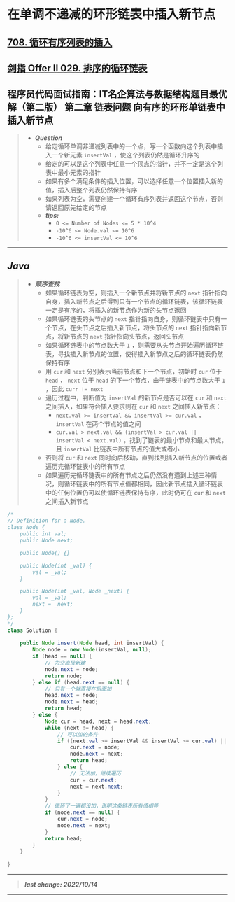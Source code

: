 # 在单调不递减的环形链表中插入新节点

## [708. 循环有序列表的插入](https://leetcode.cn/problems/insert-into-a-sorted-circular-linked-list/)

## [剑指 Offer II 029. 排序的循环链表](https://leetcode.cn/problems/4ueAj6/)

## 程序员代码面试指南：IT名企算法与数据结构题目最优解（第二版） 第二章 链表问题 向有序的环形单链表中插入新节点

> - ***Question***
>   - 给定循环单调非递减列表中的一个点，写一个函数向这个列表中插入一个新元素 `insertVal` ，使这个列表仍然是循环升序的
>   - 给定的可以是这个列表中任意一个顶点的指针，并不一定是这个列表中最小元素的指针
>   - 如果有多个满足条件的插入位置，可以选择任意一个位置插入新的值，插入后整个列表仍然保持有序
>   - 如果列表为空，需要创建一个循环有序列表并返回这个节点，否则请返回原先给定的节点
>   - ***tips:***
>     - `0 <= Number of Nodes <= 5 * 10^4`  
>     - `-10^6 <= Node.val <= 10^6`  
>     - `-10^6 <= insertVal <= 10^6`  

---

## *Java*

> - ***顺序查找***
>   - 如果循环链表为空，则插入一个新节点并将新节点的 `next` 指针指向自身，插入新节点之后得到只有一个节点的循环链表，该循环链表一定是有序的，将插入的新节点作为新的头节点返回
>   - 如果循环链表的头节点的 `next` 指针指向自身，则循环链表中只有一个节点，在头节点之后插入新节点，将头节点的 `next` 指针指向新节点，将新节点的 `next` 指针指向头节点，返回头节点
>   - 如果循环链表中的节点数大于 `1` ，则需要从头节点开始遍历循环链表，寻找插入新节点的位置，使得插入新节点之后的循环链表仍然保持有序
>   - 用 `cur` 和 `next` 分别表示当前节点和下一个节点，初始时 `cur` 位于 `head` ， `next` 位于 `head` 的下一个节点，由于链表中的节点数大于 `1` ，因此 `curr != next`
>   - 遍历过程中，判断值为 `insertVal` 的新节点是否可以在 `cur` 和 `next` 之间插入，如果符合插入要求则在 `cur` 和 `next` 之间插入新节点：
>     - `next.val >= insertVal && insertVal >= cur.val` ，`insertVal` 在两个节点的值之间
>     - `cur.val > next.val && (insertVal > cur.val || insertVal < next.val)` ，找到了链表的最小节点和最大节点，且 `insertVal` 比链表中所有节点的值大或者小
>   - 否则将 `cur` 和 `next` 同时向后移动，直到找到插入新节点的位置或者遍历完循环链表中的所有节点
>   - 如果遍历完循环链表中的所有节点之后仍然没有遇到上述三种情况，则循环链表中的所有节点值都相同，因此新节点插入循环链表中的任何位置仍可以使循环链表保持有序，此时仍可在 `cur` 和 `next` 之间插入新节点

```java
/*
// Definition for a Node.
class Node {
    public int val;
    public Node next;

    public Node() {}

    public Node(int _val) {
        val = _val;
    }

    public Node(int _val, Node _next) {
        val = _val;
        next = _next;
    }
};
*/
class Solution {
    
    public Node insert(Node head, int insertVal) {
        Node node = new Node(insertVal, null);
        if (head == null) {
            // 为空直接新建
            node.next = node;
            return node;
        } else if (head.next == null) {
            // 只有一个就直接在后面加
            head.next = node;
            node.next = head;
            return head;
        } else {
            Node cur = head, next = head.next;
            while (next != head) {
                // 可以加的条件
                if ((next.val >= insertVal && insertVal >= cur.val) || (cur.val > next.val && (insertVal > cur.val || insertVal < next.val))) {
                    cur.next = node;
                    node.next = next;
                    return head;
                } else {
                    // 无法加，继续遍历
                    cur = cur.next;
                    next = next.next;
                }
            }
            // 循环了一遍都没加，说明这条链表所有值相等
            if (node.next == null) {
                cur.next = node;
                node.next = next;
            }
            return head;
        }
    }
    
}
```

---

> ***last change: 2022/10/14***

---
